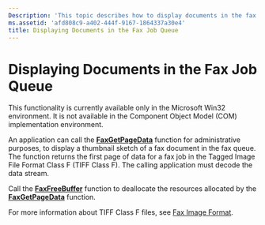 ```yaml
---
Description: 'This topic describes how to display documents in the fax job queue in the Microsoft Win32 environment.'
ms.assetid: 'afd808c9-a402-444f-9167-1864337a30e4'
title: Displaying Documents in the Fax Job Queue
---
```


# Displaying Documents in the Fax Job Queue

This functionality is currently available only in the Microsoft Win32 environment. It is not available in the Component Object Model (COM) implementation environment.

An application can call the [**FaxGetPageData**](-mfax-faxgetpagedata.md) function for administrative purposes, to display a thumbnail sketch of a fax document in the fax queue. The function returns the first page of data for a fax job in the Tagged Image File Format Class F (TIFF Class F). The calling application must decode the data stream.

Call the [**FaxFreeBuffer**](-mfax-faxfreebuffer.md) function to deallocate the resources allocated by the [**FaxGetPageData**](-mfax-faxgetpagedata.md) function.

For more information about TIFF Class F files, see [Fax Image Format](-mfax-fax-image-format.md).

 

 



